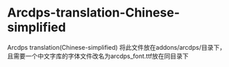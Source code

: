 # Arcdps-translation-Chinese-simplified
Arcdps translation(Chinese-simplified)
将此文件放在addons/arcdps/目录下，且需要一个中文字库的字体文件改名为arcdps_font.ttf放在同目录下
